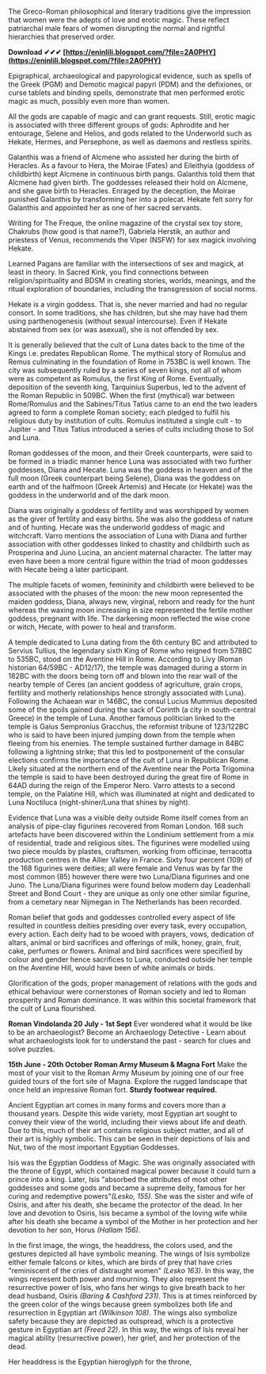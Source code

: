 The Greco-Roman philosophical and literary traditions give the impression that women were the adepts of love and erotic magic. These reflect patriarchal male fears of women disrupting the normal and rightful hierarchies that preserved order.
 
**Download ✔✔✔ [https://eninlili.blogspot.com/?file=2A0PHY](https://eninlili.blogspot.com/?file=2A0PHY)**


 
Epigraphical, archaeological and papyrological evidence, such as spells of the Greek (PGM) and Demotic magical papyri (PDM) and the defixiones, or curse tablets and binding spells, demonstrate that men performed erotic magic as much, possibly even more than women.
 
All the gods are capable of magic and can grant requests. Still, erotic magic is associated with three different groups of gods: Aphrodite and her entourage, Selene and Helios, and gods related to the Underworld such as Hekate, Hermes, and Persephone, as well as daemons and restless spirits.

Galanthis was a friend of Alcmene who assisted her during the birth of Heracles. As a favour to Hera, the Moirae (Fates) and Eileithyia (goddess of childbirth) kept Alcmene in continuous birth pangs. Galanthis told them that Alcmene had given birth. The goddesses released their hold on Alcmene, and she gave birth to Heracles. Enraged by the deception, the Moirae punished Galanthis by transforming her into a polecat. Hekate felt sorry for Galanthis and appointed her as one of her sacred servants.
 
Writing for The Freque, the online magazine of the crystal sex toy store, Chakrubs (how good is that name?), Gabriela Herstik, an author and priestess of Venus, recommends the Viper (NSFW) for sex magick involving Hekate.
 
Learned Pagans are familiar with the intersections of sex and magick, at least in theory. In Sacred Kink, you find connections between religion/spirituality and BDSM in creating stories, worlds, meanings, and the ritual exploration of boundaries, including the transgression of social norms.
 
Hekate is a virgin goddess. That is, she never married and had no regular consort. In some traditions, she has children, but she may have had them using parthenogenesis (without sexual intercourse). Even if Hekate abstained from sex (or was asexual), she is not offended by sex.
 
It is generally believed that the cult of Luna dates back to the time of the Kings i.e. predates Republican Rome. The mythical story of Romulus and Remus culminating in the foundation of Rome in 753BC is well known. The city was subsequently ruled by a series of seven kings, not all of whom were as competent as Romulus, the first King of Rome. Eventually, deposition of the seventh king, Tarquinius Superbus, led to the advent of the Roman Republic in 509BC. When the first (mythical) war between Rome/Romulus and the Sabines/Titus Tatius came to an end the two leaders agreed to form a complete Roman society; each pledged to fulfil his religious duty by institution of cults. Romulus instituted a single cult - to Jupiter - and Titus Tatius introduced a series of cults including those to Sol and Luna.
 
Roman goddesses of the moon, and their Greek counterparts, were said to be formed in a triadic manner hence Luna was associated with two further goddesses, Diana and Hecate. Luna was the goddess in heaven and of the full moon (Greek counterpart being Selene), Diana was the goddess on earth and of the halfmoon (Greek Artemis) and Hecate (or Hekate) was the goddess in the underworld and of the dark moon.
 
Diana was originally a goddess of fertility and was worshipped by women as the giver of fertility and easy births. She was also the goddess of nature and of hunting. Hecate was the underworld goddess of magic and witchcraft. Varro mentions the association of Luna with Diana and further association with other goddesses linked to chastity and childbirth such as Prosperina and Juno Lucina, an ancient maternal character. The latter may even have been a more central figure within the triad of moon goddesses with Hecate being a later participant.
 
The multiple facets of women, femininity and childbirth were believed to be associated with the phases of the moon: the new moon represented the maiden goddess, Diana, always new, virginal, reborn and ready for the hunt whereas the waxing moon increasing in size represented the fertile mother goddess, pregnant with life. The darkening moon reflected the wise crone or witch, Hecate, with power to heal and transform.
 
A temple dedicated to Luna dating from the 6th century BC and attributed to Servius Tullius, the legendary sixth King of Rome who reigned from 578BC to 535BC, stood on the Aventine Hill in Rome. According to Livy (Roman historian 64/59BC - AD12/17), the temple was damaged during a storm in 182BC with the doors being torn off and blown into the rear wall of the nearby temple of Ceres (an ancient goddess of agriculture, grain crops, fertility and motherly relationships hence strongly associated with Luna). Following the Achaean war in 146BC, the consul Lucius Mummius deposited some of the spoils gained during the sack of Corinth (a city in south-central Greece) in the temple of Luna. Another famous politician linked to the temple is Gaius Sempronius Gracchus, the reformist tribune of 123/122BC who is said to have been injured jumping down from the temple when fleeing from his enemies. The temple sustained further damage in 84BC following a lightning strike; that this led to postponement of the consular elections confirms the importance of the cult of Luna in Republican Rome. Likely situated at the northern end of the Aventine near the Porta Trigomina the temple is said to have been destroyed during the great fire of Rome in 64AD during the reign of the Emperor Nero. Varro attests to a second temple, on the Palatine Hill, which was illuminated at night and dedicated to Luna Noctiluca (night-shiner/Luna that shines by night).
 
Evidence that Luna was a visible deity outside Rome itself comes from an analysis of pipe-clay figurines recovered from Roman London. 168 such artefacts have been discovered within the Londinium settlement from a mix of residential, trade and religious sites. The figurines were modelled using two piece moulds by plastes, craftsmen, working from officinae, terracotta production centres in the Allier Valley in France. Sixty four percent (109) of the 168 figurines were deities; all were female and Venus was by far the most common (85) however there were two Luna/Diana figurines and one Juno. The Luna/Diana figurines were found below modern day Leadenhall Street and Bond Court - they are unique as only one other similar figurine, from a cemetary near Nijmegan in The Netherlands has been recorded.
 
Roman belief that gods and goddesses controlled every aspect of life resulted in countless deities presiding over every task, every occupation, every action. Each deity had to be wooed with prayers, vows, dedication of altars, animal or bird sacrifices and offerings of milk, honey, grain, fruit, cake, perfumes or flowers. Animal and bird sacrifices were specified by colour and gender hence sacrifices to Luna, conducted outside her temple on the Aventine Hill, would have been of white animals or birds.
 
Glorification of the gods, proper management of relations with the gods and ethical behaviour were cornerstones of Roman society and led to Roman prosperity and Roman dominance. It was within this societal framework that the cult of Luna flourished.
 
**Roman Vindolanda 
20 July - 1st Sept**
Ever wondered what it would be like to be an archaeologist? Become an Archaeology Detective - Learn about what archaeologists look for to understand the past - search for clues and solve puzzles.
 
**15th June - 20th October
Roman Army Museum & Magna Fort**
Make the most of your visit to the Roman Army Museum by joining one of our free guided tours of the fort site of Magna. Explore the rugged landscape that once held an impressive Roman fort.
**Sturdy footwear required.**
 
Ancient Egyptian art comes in many forms and covers more than a thousand years. Despite this wide variety, most Egyptian art sought to convey their view of the world, including their views about life and death. 
 Due to this, much of their art contains religious subject matter, and all of their art is highly symbolic. This can be seen in their depictions of Isis and Nut, two of the most important Egyptian Goddesses.
 
Isis was the Egyptian Goddess of Magic. She was originally associated with the throne of Egypt, which contained magical power because it could turn a prince into a king. 
 Later, Isis "absorbed the attributes of most other goddesses and some gods and became a supreme deity, famous for her curing and redemptive powers"*(Lesko, 155)*. 
 She was the sister and wife of Osiris, and after his death, she became the protector of the dead. In her love and devotion to Osiris, Isis became a symbol of the
 loving wife while after his death she became a symbol of the Mother in her protection and her devotion to her son, Horus *(Hallam 156)*.
 

 In the first image, the wings, the headdress, the colors used, and the gestures depicted all have symbolic meaning. The wings of Isis symbolize either female falcons or kites, which are birds of prey that have cries "reminiscent of the cries of distraught women" *(Lesko 163)*. In this way, the wings represent both power and mourning. They also represent the resurrective power of Isis, who fans her wings to give breath back to her dead husband, Osiris *(Baring & Cashford 231)*. This is at times reinforced by the green color of the wings because green symbolizes both life and resurrection in Egyptian art *(Wilkinson 108)*. The wings also symbolize safety because they are depicted as outspread, which is a protective gesture in Egyptian art *(Freed 22)*. In this way, the wings of Isis reveal her magical ability (resurrective power), her grief, and her protection of the dead.
 
Her headdress is the Egyptian hieroglyph for the throne,